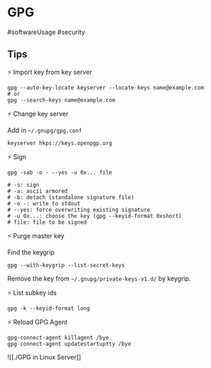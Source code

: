 # GPG

#softwareUsage #security

## Tips

⚡ Import key from key server

```
gpg --auto-key-locate keyserver --locate-keys name@example.com
# or
gpg --search-keys name@example.com
```

⚡ Change key server

Add in `~/.gnupg/gpg.conf`

```
keyserver hkps://keys.openpgp.org
```

⚡ Sign

```
gpg -sab -o - --yes -u 0x... file

# -s: sign
# -a: ascii armored
# -b: detach (standalone signature file)
# -o -: write to stdout
# --yes: force overwriting existing signature
# -u 0x...: choose the key (gpg --keyid-format 0xshort)
# file: file to be signed
```

⚡ Purge master key

Find the keygrip

```
gpg --with-keygrip --list-secret-keys
```

Remove the key from `~/.gnupg/private-keys-v1.d/` by keygrip.

⚡ List subkey ids

```
gpg -k --keyid-format long
```

⚡ Reload GPG Agent

```
gpg-connect-agent killagent /bye
gpg-connect-agent updatestartuptty /bye
```

![[./GPG in Linux Server]]
